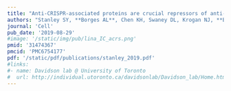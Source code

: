 ```yaml
---
title: "Anti-CRISPR-associated proteins are crucial repressors of anti-CRISPR transcription"
authors: "Stanley SY, **Borges AL**, Chen KH, Swaney DL, Krogan NJ, **Bondy-Denomy J**, Davidson AR"
journal: 'Cell'
pub_date: '2019-08-29'
#image: '/static/img/pub/lina_IC_acrs.png'
pmid: '31474367'
pmcid: 'PMC6754177'
pdf: '/static/pdf/publications/stanley_2019.pdf'
#links:
#- name: Davidson lab @ University of Toronto
#  url: http://individual.utoronto.ca/davidsonlab/Davidson_lab/Home.html
---
```

